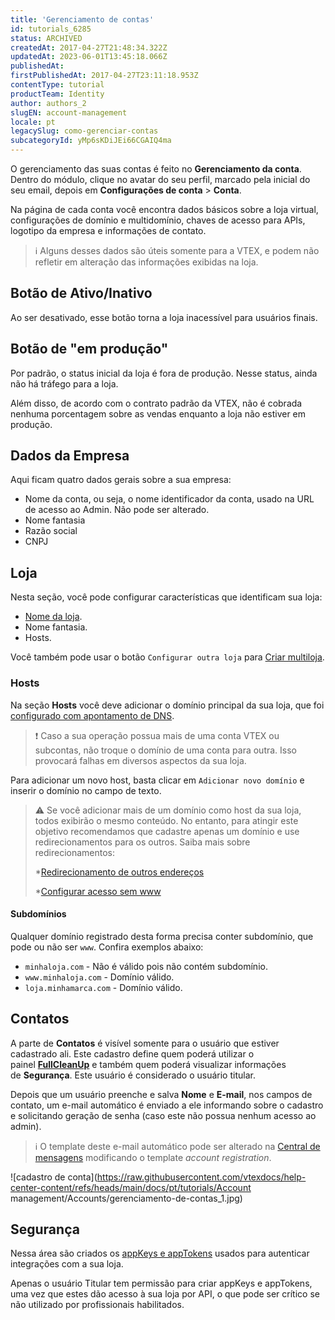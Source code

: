 ```yaml
---
title: 'Gerenciamento de contas'
id: tutorials_6285
status: ARCHIVED
createdAt: 2017-04-27T21:48:34.322Z
updatedAt: 2023-06-01T13:45:18.066Z
publishedAt: 
firstPublishedAt: 2017-04-27T23:11:18.953Z
contentType: tutorial
productTeam: Identity
author: authors_2
slugEN: account-management
locale: pt
legacySlug: como-gerenciar-contas
subcategoryId: yMp6sKDiJEi66CGAIQ4ma
---
```


O gerenciamento das suas contas é feito no **Gerenciamento da conta**. Dentro do módulo, clique no avatar do seu perfil, marcado pela inicial do seu email, depois em **Configurações de conta** > **Conta**.

Na página de cada conta você encontra dados básicos sobre a loja virtual, configurações de domínio e multidomínio, chaves de acesso para APIs, logotipo da empresa e informações de contato.

>ℹ️ Alguns desses dados são úteis somente para a VTEX, e podem não refletir em alteração das informações exibidas na loja.

## Botão de Ativo/Inativo

Ao ser desativado, esse botão torna a loja inacessível para usuários finais.

## Botão de "em produção"

Por padrão, o status inicial da loja é fora de produção. Nesse status, ainda não há tráfego para a loja.

Além disso, de acordo com o contrato padrão da VTEX, não é cobrada nenhuma porcentagem sobre as vendas enquanto a loja não estiver em produção.

## Dados da Empresa

Aqui ficam quatro dados gerais sobre a sua empresa:
- Nome da conta, ou seja, o nome identificador da conta, usado na URL de acesso ao Admin. Não pode ser alterado.
- Nome fantasia
- Razão social
- CNPJ

## Loja

Nesta seção, você pode configurar características que identificam sua loja:
- [Nome da loja](https://help.vtex.com/en/tutorial/what-is-the-store-name--3gh9mTNeMgs6Qe44e8IqQK#).
- Nome fantasia.
- Hosts.

Você também pode usar o botão `Configurar outra loja` para [Criar multiloja](https://help.vtex.com/pt/tutorial/como-criar-multiloja-multidominio--tutorials_510).

### Hosts

Na seção **Hosts** você deve adicionar o domínio principal da sua loja, que foi [configurado com apontamento de DNS](https://help.vtex.com/pt/tutorial/configurando-o-apontamento-de-dns-para-a-vtex--tutorials_4280).

>❗ Caso a sua operação possua mais de uma conta VTEX ou subcontas, não troque o domínio de uma conta para outra. Isso provocará falhas em diversos aspectos da sua loja.

Para adicionar um novo host, basta clicar em `Adicionar novo domínio` e inserir o domínio no campo de texto.

>⚠️ Se você adicionar mais de um domínio como host da sua loja, todos exibirão o mesmo conteúdo. No entanto, para atingir este objetivo recomendamos que cadastre apenas um domínio e use redirecionamentos para os outros. Saiba mais sobre redirecionamentos:
>
> *<a href=”https://help.vtex.com/pt/tutorial/redirecionamento-de-outros-enderecos--3Xi2AeLUx2QpJQu8DTX8KQ”>Redirecionamento de outros endereços</a>
>
> *<a href=”https://help.vtex.com/pt/tutorial/configurando-acesso-sem-www--tutorials_4278”>Configurar acesso sem www</a>

#### Subdomínios

Qualquer domínio registrado desta forma precisa conter subdomínio, que pode ou não ser `www`. Confira exemplos abaixo:

- `minhaloja.com` - Não é válido pois não contém subdomínio.
- `www.minhaloja.com` - Domínio válido.
- `loja.minhamarca.com` - Domínio válido.

## Contatos

A parte de **Contatos** é visível somente para o usuário que estiver cadastrado ali. Este cadastro define quem poderá utilizar o painel **[FullCleanUp](http://help.vtex.com/tutorial/entendendo-a-manutencao-da-base-de-dados/ "FullCleanUp")** e também quem poderá visualizar informações de **Segurança**. Este usuário é considerado o usuário titular.

Depois que um usuário preenche e salva **Nome** e **E-mail**, nos campos de contato, um e-mail automático é enviado a ele informando sobre o cadastro e solicitando geração de senha (caso este não possua nenhum acesso ao admin).

>ℹ️ O template deste e-mail automático pode ser alterado na [Central de mensagens](https://help.vtex.com/pt/tutorial/understanding-the-message-center--tutorials_84) modificando o template <i>account registration</i>.

![cadastro de conta](https://raw.githubusercontent.com/vtexdocs/help-center-content/refs/heads/main/docs/pt/tutorials/Account management/Accounts/gerenciamento-de-contas_1.jpg)

## Segurança

Nessa área são criados os [appKeys e appTokens](https://help.vtex.com/pt/tutorial/chaves-de-aplicacao) usados para autenticar integrações com a sua loja.

Apenas o usuário Titular tem permissão para criar appKeys e appTokens, uma vez que estes dão acesso à sua loja por API, o que pode ser crítico se não utilizado por profissionais habilitados.
